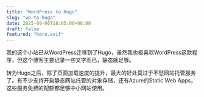 ```yaml
---
title: "WordPress to Hugo"
slug: "wp-to-hugo"
date: 2025-09-06T18:05:00+08:00
draft: false
featured: "hero.avif"
---
```


我的这个小站已从WordPress迁移到了Hugo，虽然我也极喜欢WordPress这款程序，但这个博客主要记录一些文字而已，静态就足够。

转为Hugo之后，除了页面加载速度的提升，最大的好处莫过于不愁网站托管服务了。有不少支持开启静态网站托管的对象存储，还有Azure的Static Web Apps，这些服务免费的配额都足够中小网站使用。
